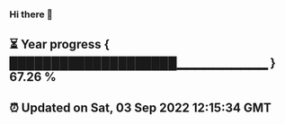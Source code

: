 ### Hi there 👋
⏳ Year progress { ████████████████████▁▁▁▁▁▁▁▁▁▁ } 67.26 %
---
⏰ Updated on Sat, 03 Sep 2022 12:15:34 GMT
---
